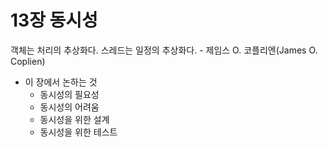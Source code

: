 # 13장 동시성

객체는 처리의 추상화다. 스레드는 일정의 추상화다. - 제임스 O. 코플리엔(James O. Coplien)

- 이 장에서 논하는 것
  - 동시성의 필요성
  - 동시성의 어려움
  - 동시성을 위한 설계
  - 동시성을 위한 테스트
